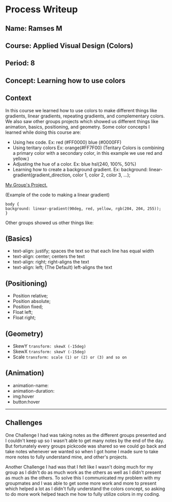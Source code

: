 # Process Writeup

## Name: Ramses M
## Course: Applied Visual Design (Colors)
## Period: 8
## Concept: Learning how to use colors 

## Context

In this course we learned how to use colors to make different things like gradients, linear gradients, repeating gradients, and complementary colors. We also saw other groups projects which showed us different things like animation, basics, positioning, and geometry. Some color concepts I learned while doing this course are:
* Using hex code. Ex:  red (#FF0000) blue (#0000FF)
* Using teritary colors Ex: orange(#FF7F00) (Teritary Colors is combining a primary color with a secondary color, in this example we use red and yellow.)
* Adjusting the hue of a color. Ex: blue	hsl(240, 100%, 50%)
* Learning how to create a background gradient. Ex:  background: linear-gradient(gradient_direction, color 1, color 2, color 3, ...);

[My Group's Project.](https://app.pickcode.io/project/cm3ndtjm795d047v5s1701a8f)

(Example of the code to making a linear gradient)

```language
body {
background: linear-gradient(90deg, red, yellow, rgb(204, 204, 255));
}
```

Other groups showed us other things like:
## (Basics)
* text-align: justify; spaces the text so that each line has equal width
* text-align: center; centers the text
* text-align: right; right-aligns the text
* text-align: left; (The Default) left-aligns the text

## (Positioning)
* Position relative;
* Position absolute;
* Position fixed;
* Float left;
* Float right;

## (Geometry)
* SkewY `transform: skewX (-15deg)`
* SkewX `transform: skewY (-15deg)`
* Scale  `transform: scale (1) or (2) or (3) and so on`
  
## (Animation)
* animation-name: 
* animation-duration:
* img:hover
* button:hover
---

## Challenges

One Challenge I had was taking notes as the different groups presented and I couldn't keep up so I wasn't able to get many notes by the end of the day. But fortunately every groups pickcode was shared so we could go back and take notes whenever we wanted so when I got home I made sure to take more notes to fully understand mine, and other's projects.

Another Challenge I had was that I felt like I wasn't doing much for my group as I didn't do as much work as the others as well as I didn't present as much as the others. To solve this I communicated my problem with my groupmates and I was able to get some more work and more to present which helped a lot as I didn't fully understand the colors concept, so asking to do more work helped teach me how to fully utilize colors in my coding.

##



